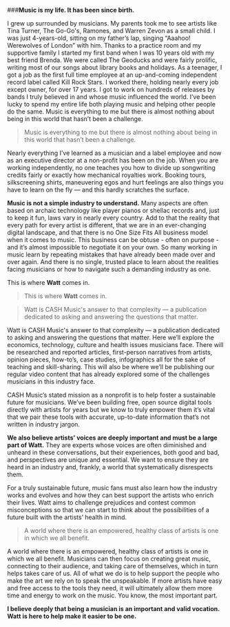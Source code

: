 ###**Music is my life. It has been since birth.**

I grew up surrounded by musicians. My parents took me to see artists like Tina Turner, The Go-Go's, Ramones, and Warren Zevon as a small child. I was just 4-years-old, sitting on my father’s lap, singing “Aaahoo! Werewolves of London” with him. Thanks to a practice room and my supportive family I started my first band when I was 10 years old with my best friend Brenda. We were called The Geoducks and were fairly prolific, writing most of our songs about library books and holidays. As a teenager, I got a job as the first full time employee at an up-and-coming independent record label called Kill Rock Stars. I worked there, holding nearly every job except owner, for over 17 years. I got to work on hundreds of releases by bands I truly believed in and whose music influenced the world. I’ve been lucky to spend my entire life both playing music and helping other people do the same. Music is everything to me but there is almost nothing about being in this world that hasn’t been a challenge.

>Music is everything to me but there is almost nothing about being in this world that hasn’t been a challenge.

Nearly everything I’ve learned as a musician and a label employee and now as an executive director at a non-profit has been on the job. When you are working independently, no one teaches you how to divide up songwriting credits fairly or exactly how mechanical royalties work. Booking tours, silkscreening shirts, maneuvering egos and hurt feelings are also things you have to learn on the fly — and this hardly scratches the surface.

**Music is not a simple industry to understand.** Many aspects are often based on archaic technology like player pianos or shellac records and, just to keep it fun, laws vary in nearly every country. Add to that the reality that every path for every artist is different, that we are in an ever-changing digital landscape, and that there is no One Size Fits All business model when it comes to music. This business can be obtuse - often on purpose - and it’s almost impossible to negotiate it on your own. So many working in music learn by repeating mistakes that have already been made over and over again. And there is no single, trusted place to learn about the realities facing musicians or how to navigate such a demanding industry as one.

This is where **Watt** comes in.

>This is where **Watt** comes in.

> Watt is CASH Music's answer to that complexity — a publication dedicated to asking and answering the questions that matter.

 Watt is CASH Music's answer to that complexity — a publication dedicated to asking and answering the questions that matter. Here we’ll explore the economics, technology, culture and health issues musicians face. There will be researched and reported articles, first-person narratives from artists, opinion pieces, how-to’s, case studies, infographics all for the sake of teaching and skill-sharing. This will also be where we’ll be publishing our regular video content that has already explored some of the challenges musicians in this industry face.

CASH Music’s stated mission as a nonprofit is to help foster a sustainable future for musicians. We’ve been building free, open source digital tools directly with artists for years but we know to truly empower them it’s vital that we pair these tools with accurate, up-to-date information that’s not written in industry jargon.

**We also believe artists’ voices are deeply important and must be a large part of Watt.** They are experts whose voices are often diminished and unheard in these conversations, but their experiences, both good and bad, and perspectives are unique and essential. We want to ensure they are heard in an industry and, frankly, a world that systematically disrespects them.

For a truly sustainable future, music fans must also learn how the industry works and evolves and how they can best support the artists who enrich their lives. Watt aims to challenge prejudices and contest common misconceptions so that we can start to think about the possibilities of a future built with the artists’ health in mind.

>A world where there is an empowered, healthy class of artists is one in which we all benefit.

A world where there is an empowered, healthy class of artists is one in which we all benefit. Musicians can then focus on creating great music, connecting to their audience, and taking care of themselves, which in turn helps takes care of us. All of what we do is to help support the people who make the art we rely on to speak the unspeakable. If more artists have easy and free access to the tools they need, it will ultimately allow them more time and energy to work on the music. You know, the most important part.  

**I believe deeply that being a musician is an important and valid vocation. Watt is here to help make it easier to be one.**
